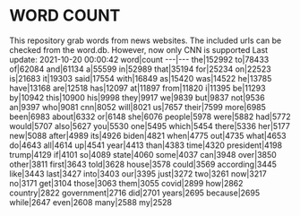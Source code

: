 # WORD COUNT
This repository grab words from news websites. The included urls can be checked from the word.db.
However, now only CNN is supported
Last update: 2021-10-20 00:00:42
word|count
---|---
the|152992
to|78433
of|62084
and|61134
a|55599
in|52989
that|35194
for|25234
on|22523
is|21683
it|19303
said|17554
with|16849
as|15420
was|14522
he|13785
have|13168
are|12518
has|12097
at|11897
from|11820
i|11395
be|11293
by|10942
this|10900
his|9998
they|9917
we|9839
but|9837
not|9536
an|9397
who|9081
cnn|8052
will|8021
us|7657
their|7599
more|6985
been|6983
about|6332
or|6148
she|6076
people|5978
were|5882
had|5772
would|5707
also|5627
you|5530
one|5495
which|5454
there|5336
her|5177
new|5088
after|4989
its|4926
biden|4821
when|4775
out|4735
what|4653
do|4643
all|4614
up|4541
year|4413
than|4383
time|4320
president|4198
trump|4129
if|4101
so|4089
state|4060
some|4037
can|3948
over|3850
other|3811
first|3643
told|3628
house|3578
could|3569
according|3445
like|3443
last|3427
into|3403
our|3395
just|3272
two|3261
now|3217
no|3171
get|3104
those|3063
them|3055
covid|2899
how|2862
country|2822
government|2716
did|2701
years|2695
because|2695
while|2647
even|2608
many|2588
my|2528
